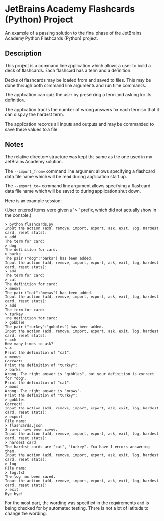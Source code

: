 # JetBrains Academy Flashcards (Python) Project

An example of a passing solution to the final phase of the JetBrains Academy Python Flashcards (Python) project.

## Description

This project is a command line application which allows a user to build a deck of flashcards. Each flashcard has a term and a definition.

Decks of flashcards may be loaded from and saved to files. This may be done through both command line arguments and run time commands.

The application can quiz the user by presenting a term and asking for its definition.

The application tracks the number of wrong answers for each term so that it can display the hardest term.

The application records all inputs and outputs and may be commanded to save these values to a file.

## Notes

The relative directory structure was kept the same as the one used in my JetBrains Academy solution.

The `--import_from=` command line argument allows specifying a flashcard data file name which will be read during application start up.

The `--export_to=` command line argument allows specifying a flashcard data file name which will be saved to during application shut down.

Here is an example session:

(User entered items were given a '> ' prefix, which did not actually show in the console.)

```
> python flashcards.py
Input the action (add, remove, import, export, ask, exit, log, hardest card, reset stats):
> add
The term for card:
> dog
The definition for card:
> barks
The pair ("dog":"barks") has been added.
Input the action (add, remove, import, export, ask, exit, log, hardest card, reset stats):
> add
The term for card:
> cat
The definition for card:
> meows
The pair ("cat":"meows") has been added.
Input the action (add, remove, import, export, ask, exit, log, hardest card, reset stats):
> add
The term for card:
> turkey
The definition for card:
> gobbles
The pair ("turkey":"gobbles") has been added.
Input the action (add, remove, import, export, ask, exit, log, hardest card, reset stats):
> ask
How many times to ask?
> 4
Print the definition of "cat":
> meows
Correct!
Print the definition of "turkey":
> barks
Wrong. The right answer is "gobbles", but your definition is correct for "dog".
Print the definition of "cat":
> moos
Wrong. The right answer is "meows".
Print the definition of "turkey":
> gobbles
Correct!
Input the action (add, remove, import, export, ask, exit, log, hardest card, reset stats):
> export
File name:
> flashcards.json
3 cards have been saved.
Input the action (add, remove, import, export, ask, exit, log, hardest card, reset stats):
> hardest card
The hardest cards are "cat", "turkey". You have 1 errors answering them.
Input the action (add, remove, import, export, ask, exit, log, hardest card, reset stats):
> log
File name:
> log.txt
The log has been saved.
Input the action (add, remove, import, export, ask, exit, log, hardest card, reset stats):
> exit
Bye bye!
```

For the most part, the wording was specified in the requirements and is being checked for by automated testing. There is not a lot of latitude to change the wording.
